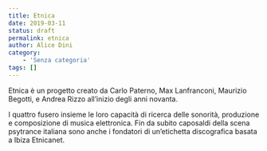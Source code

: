 ```yaml
---
title: Etnica
date: 2019-03-11
status: draft
permalink: etnica
author: Alice Dini
category:
    - 'Senza categoria'
tags: []
---
```

Etnica è un progetto creato da Carlo Paterno, Max Lanfranconi, Maurizio Begotti, e Andrea Rizzo all’inizio degli anni novanta.

I quattro fusero insieme le loro capacità di ricerca delle sonorità, produzione e composizione di musica elettronica. Fin da subito caposaldi della scena psytrance italiana sono anche i fondatori di un’etichetta discografica basata a Ibiza Etnicanet.
